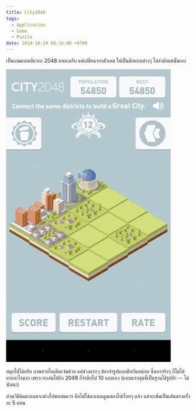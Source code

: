 ```yaml
---
title: City2048
tags:
  - Application
  - Game
  - Puzzle
date: 2014-10-29 05:16:00 +0700
---
```


เป็นเกมแบบเดียวกะ 2048 แหละครับ แค่เปลี่ยนจากตัวเลข ไปเป็นตึกแบบต่างๆ ไล่ลำดับแค่นั้นเอง

![](/images/Screenshot_2014-10-29-04-33-22.jpg)

สนุกใช้ได้ครับ ภาพสวยไอเดียแจ่มด้วย แต่ช่วงแรกๆ ต้องจำรูปแบบตึกกันหน่อย ซึ่งเอาจริงๆ ก็ไม่ได้ยากอะไรมาก เพราะจะเล่นให้ถึง 2048 ก็จำตึกไป 10 แบบเอง (แบบแรกสุดที่เป็นฐานใช้รูปป่า -- ไม่นับนะ)

ส่วนวิธีคิดคะแนนจะต่างไปพอสมควร คือไม่ใช่คะแนนคูณสองไปเรื่อยๆ แล้ว แต่จะเพิ่มเป็นเส้นตรงครั้งละ 5 แทน
